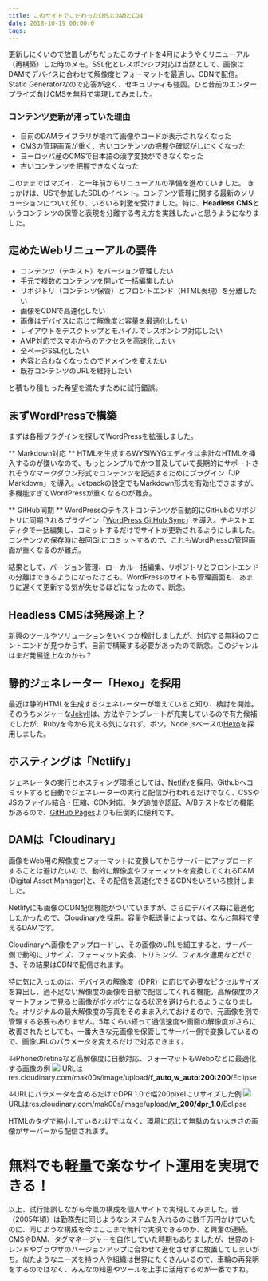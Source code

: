 ```yaml
---
title: このサイトでこだわったCMSとDAMとCDN
date: 2018-10-19 00:00:0
tags:
---
```


更新しにくいので放置しがちだったこのサイトを4月にようやくリニューアル（再構築）した時のメモ。SSL化とレスポンシブ対応は当然として、画像はDAMでデバイスに合わせて解像度とフォーマットを最適し、CDNで配信。Static Generatorなので応答が速く、セキュリティも強固。ひと昔前のエンタープライズ向けCMSを無料で実現してみました。
<!-- more -->

### コンテンツ更新が滞っていた理由
* 自前のDAMライブラリが壊れて画像やコードが表示されなくなった
* CMSの管理画面が重く、古いコンテンツの把握や確認がしにくくなった
* ヨーロッパ産のCMSで日本語の漢字変換ができなくなった
* 古いコンテンツを把握できなくなった

このままではマズイ、と一年前からリニューアルの準備を進めていました。
きっかけは、USで参加したSDLのイベント。コンテンツ管理に関する最新のソリューションについて知り、いろいろ刺激を受けました。特に、**Headless CMS**というコンテンツの保管と表現を分離する考え方を実践したいと思うようになりました。

## 定めたWebリニューアルの要件
* コンテンツ（テキスト）をバージョン管理したい
* 手元で複数のコンテンツを開いて一括編集したい
* リポジトリ（コンテンツ保管）とフロントエンド（HTML表現）を分離したい
* 画像をCDNで高速化したい
* 画像はデバイスに応じて解像度と容量を最適化したい
* レイアウトをデスクトップとモバイルでレスポンシブ対応したい
* AMP対応でスマホからのアクセスを高速化したい
* 全ページSSL化したい
* 内容と合わなくなったのでドメインを変えたい
* 既存コンテンツのURLを維持したい

と積もり積もった希望を満たすために試行錯誤。

## まずWordPressで構築
まずは各種プラグインを探してWordPressを拡張しました。

** Markdown対応 **
HTMLを生成するWYSIWYGエディタは余計なHTMLを挿入するのが嫌いなので、もっとシンプルでかつ普及していて長期的にサポートされそうなマークダウン形式でコンテンツを記述するためにプラグイン「JP Markdown」を導入。Jetpackの設定でもMarkdown形式を有効化できますが、多機能すぎてWordPressが重くなるのが難点。

** GitHub同期 **
WordPressのテキストコンテンツが自動的にGitHubのリポジトリに同期されるプラグイン「[WordPress GitHub Sync](https://wordpress.org/plugins/wp-github-sync/)」を導入。テキストエディタで一括編集し、コミットするだけでサイトが更新されるようにしました。コンテンツの保存時に毎回Gitにコミットするので、これもWordPressの管理画面が重くなるのが難点。

結果として、バージョン管理、ローカル一括編集、リポジトリとフロントエンドの分離はできるようになったけども、WordPressのサイトも管理画面も、あまりに遅くて更新する気が失せるほどになったので、断念。

## Headless CMSは発展途上？
新興のツールやソリューションをいくつか検討しましたが、対応する無料のフロントエンドが見つからず、自前で構築する必要があったので断念。このジャンルはまだ発展途上なのかも？

## 静的ジェネレーター「Hexo」を採用
最近は静的HTMLを生成するジェネレーターが増えていると知り、検討を開始。
そのうちメジャーな[Jekyll](https://jekyllrb.com/)は、方法やテンプレートが充実しているので有力候補でしたが、Rubyを今から覚える気になれず、ボツ。Node.jsベースの[Hexo](https://hexo.io/)を採用しました。

## ホスティングは「Netlify」
ジェネレータの実行とホスティング環境としては、[Netlify](https://www.netlify.com/)を採用。Githubへコミットすると自動でジェネレーターの実行と配信が行われるだけでなく、CSSやJSのファイル結合・圧縮、CDN対応、タグ追加や認証、A/Bテストなどの機能があるので、[GitHub Pages](https://pages.github.com/)よりも圧倒的に便利です。

## DAMは「Cloudinary」
画像をWeb用の解像度とフォーマットに変換してからサーバーにアップロードすることは避けたいので、動的に解像度やフォーマットを変換してくれるDAM (Digital Asset Manager)と、その配信を高速化できるCDNをいろいろ検討しました。

Netlifyにも画像のCDN配信機能がついていますが、さらにデバイス毎に最適化したかったので、[Cloudinary](https://cloudinary.com/)を採用。容量や転送量によっては、なんと無料で使えるDAMです。

Cloudinaryへ画像をアップロードし、その画像のURLを細工すると、サーバー側で動的にリサイズ、フォーマット変換、トリミング、フィルタ適用などができ、その結果はCDNで配信されます。

特に気に入ったのは、デバイスの解像度（DPR）に応じて必要なピクセルサイズを算出し、過不足ない解像度の画像を自動で配信してくれる機能。高解像度のスマートフォンで見ると画像がボケボケになる状況を避けられるようになりました。オリジナルの最大解像度の写真をそのまま入れておけるので、元画像を別で管理する必要もありません。5年くらい経って通信速度や画面の解像度がさらに改善されたとしても、一番大きな元画像を保管してサーバー側で変換しているので、画像URLのパラメータを変えるだけで対応できます。

↓iPhoneのretinaなど高解像度に自動対応、フォーマットもWebpなどに最適化する画像の例
<img src="//res.cloudinary.com/mak00s/image/upload/f_auto,w_auto:200:200/2014-05-19-Eclipse_eowupx">
URLはres.cloudinary.com/mak00s/image/upload/**f_auto,w_auto:200:200**/Eclipse

↓URLにパラメータを含めるだけでDPR 1.0で幅200pixelにリサイズした例
<img src="//res.cloudinary.com/mak00s/image/upload/w_200/dpr_1.0/2014-05-19-Eclipse_eowupx">
URLはres.cloudinary.com/mak00s/image/upload/**w_200/dpr_1.0**/Eclipse

HTMLのタグで縮小しているわけではなく、環境に応じて無駄のない大きさの画像がサーバーから配信されます。

# 無料でも軽量で楽なサイト運用を実現できる！
以上、試行錯誤しながら今風の構成を個人サイトで実現してみました。昔（2005年頃）は勤務先に同じようなシステムを入れるのに数千万円かけていたのに、同じような構成を今はここまで無料で実現できるのか、と興奮の連続。CMSやDAM、タグマネージャーを自作していた時期もありましたが、世界のトレンドやブラウザのバージョンアップに合わせて進化させずに放置してしまいがち。似たようなニーズを持つ人や組織は世界にたくさんいるので、車輪の再発明をするのではなく、みんなの知恵やツールを上手に活用するのが一番ですね。